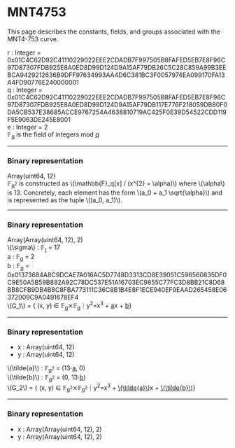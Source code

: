<div class="module">
<h1>
MNT4753
</h1>
<div class="entries">
<p>This page describes the constants, fields, and groups associated with the MNT4-753 curve.</p>
<div class="entry value">
<a name="cg==">r</a>
:
<span>Integer</span>
=
0x01C4C62D92C41110229022EEE2CDADB7F997505B8FAFED5EB7E8F96C97D87307FDB925E8A0ED8D99D124D9A15AF79DB26C5C28C859A99B3EEBCA9429212636B9DFF97634993AA4D6C381BC3F0057974EA099170FA13A4FD90776E240000001
</div>
<div class="entry value">
<a name="cQ==">q</a>
:
<span>Integer</span>
=
0x01C4C62D92C41110229022EEE2CDADB7F997505B8FAFED5EB7E8F96C97D87307FDB925E8A0ED8D99D124D9A15AF79DB117E776F218059DB80F0DA5CB537E38685ACCE9767254A4638810719AC425F0E39D54522CDD119F5E9063DE245E8001
</div>
<div class="entry value">
<a name="ZQ==">e</a>
:
<span>Integer</span>
=
2
</div>
<div class="entry field">
<span>&#x1D53D;<sub><a href="#cQ==">q</a></sub></span>
is the field of integers mod
<a href="#cQ==">q</a>
<hr >
<div class="representation">
<h3>
Binary representation
</h3>
<span>Array(uint64, 12)</span>
</div>
</div>
<div class="entry field">
<span><span>&#x1D53D;<sub><a href="#cQ==">q</a><sup>2</sup></sub></span> is constructed as \(\mathbb{F}_q[x] / (x^{2} = \alpha)\) where \(\alpha\) is 13. </span>
Concretely, each element has the form \(a_0 + a_1 \sqrt{\alpha}\) and is represented as the tuple \((a_0, a_1)\).
<hr >
<div class="representation">
<h3>
Binary representation
</h3>
<span>Array(<span>Array(uint64, 12)</span>, 2)</span>
</div>
</div>
<div class="entry value">
<a name="XChcc2lnbWFcKQ==">\(\sigma\)</a>
:
<span>&#x1D53D;<sub><a href="#cg==">r</a></sub></span>
=
17
</div>
<div class="entry value">
<a name="YQ==">a</a>
:
<span>&#x1D53D;<sub><a href="#cQ==">q</a></sub></span>
=
2
</div>
<div class="entry value">
<a name="Yg==">b</a>
:
<span>&#x1D53D;<sub><a href="#cQ==">q</a></sub></span>
=
0x01373684A8C9DCAE7A016AC5D7748D3313CD8E39051C596560835DF0C9E50A5B59B882A92C78DC537E51A16703EC9855C77FC3D8BB21C8D68BB8CFB9DB4B8C8FBA773111C36C8B1B4E8F1ECE940EF9EAAD265458E06372009C9A0491678EF4
</div>
<div class="entry type">
<a name="XChHXzFcKQ==">\(G_1\)</a>
=
<span>{ (x, y) &isin; <span>&#x1D53D;<sub><a href="#cQ==">q</a></sub></span>&#x2a2f;<span>&#x1D53D;<sub><a href="#cQ==">q</a></sub></span>&#xFF5C;y<sup>2</sup>=x<sup>3</sup> + <a href="#YQ==">a</a>x + <a href="#Yg==">b</a>}</span>
<hr >
<div class="representation">
<h3>
Binary representation
</h3>
<ul>
<li>
x
:
<span>Array(uint64, 12)</span>
</li>
<li>
y
:
<span>Array(uint64, 12)</span>
</li>
</ul>
</div>
</div>
<div class="entry value">
<a name="XChcdGlsZGV7YX1cKQ==">\(\tilde{a}\)</a>
:
<span>&#x1D53D;<sub><a href="#cQ==">q</a><sup>2</sup></sub></span>
=
<span>(<span>13&#8901;<a href="#YQ==">a</a></span>, 0)</span>
</div>
<div class="entry value">
<a name="XChcdGlsZGV7Yn1cKQ==">\(\tilde{b}\)</a>
:
<span>&#x1D53D;<sub><a href="#cQ==">q</a><sup>2</sup></sub></span>
=
<span>(0, <span>13&#8901;<a href="#Yg==">b</a></span>)</span>
</div>
<div class="entry type">
<a name="XChHXzJcKQ==">\(G_2\)</a>
=
<span>{ (x, y) &isin; <span>&#x1D53D;<sub><a href="#cQ==">q</a><sup>2</sup></sub></span>&#x2a2f;<span>&#x1D53D;<sub><a href="#cQ==">q</a><sup>2</sup></sub></span>&#xFF5C;y<sup>2</sup>=x<sup>3</sup> + <a href="#XChcdGlsZGV7YX1cKQ==">\(\tilde{a}\)</a>x + <a href="#XChcdGlsZGV7Yn1cKQ==">\(\tilde{b}\)</a>}</span>
<hr >
<div class="representation">
<h3>
Binary representation
</h3>
<ul>
<li>
x
:
<span>Array(<span>Array(uint64, 12)</span>, 2)</span>
</li>
<li>
y
:
<span>Array(<span>Array(uint64, 12)</span>, 2)</span>
</li>
</ul>
</div>
</div>
</div>
</div>